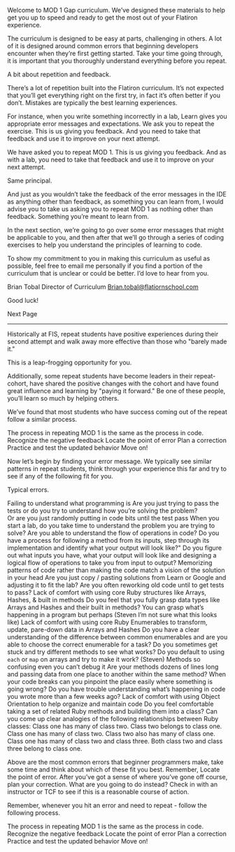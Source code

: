 Welcome to MOD 1 Gap curriculum. We’ve designed these materials to help get you up to speed and ready to get the most out of your Flatiron experience.

The curriculum is designed to be easy at parts, challenging in others. A lot of it is designed around common errors that beginning developers encounter when they’re first getting started. Take your time going through, it is important that you thoroughly understand everything before you repeat.

A bit about repetition and feedback.

There’s a lot of repetition built into the Flatiron curriculum. It’s not expected that you’ll get everything right on the first try, in fact it’s often better if you don’t. Mistakes are typically the best learning experiences.

For instance, when you write something incorrectly in a lab, Learn gives you appropriate error messages and expectations. We ask you to repeat the exercise. This is us giving you feedback. And you need to take that feedback and use it to improve on your next attempt.

We have asked you to repeat MOD 1. This is us giving you feedback. And as with a lab, you need to take that feedback and use it to improve on your next attempt.

Same principal.

And just as you wouldn’t take the feedback of the error messages in the IDE as anything other than feedback, as something you can learn from, I would advise you to take us asking you to repeat MOD 1 as nothing other than feedback. Something you’re meant to learn from.

In the next section, we’re going to go over some error messages that might be applicable to you, and then after that we’ll go through a series of coding exercises to help you understand the principles of learning to code.

To show my commitment to you in making this curriculum as useful as possible, feel free to email me personally if you find a portion of the curriculum that is unclear or could be better. I’d love to hear from you. 

Brian Tobal
Director of Curriculum 
Brian.tobal@flatiornschool.com

Good luck! 


Next Page



---- 

Historically at FIS, repeat students have positive experiences during their second attempt and walk away more effective than those who "barely made it." 

This is a leap-frogging opportunity for you.

Additionally, some repeat students have become leaders in their repeat-cohort, have shared the positive changes with the cohort and have found great influence and learning by "paying it forward." Be one of these people, you’ll learn so much by helping others.

We’ve found that most students who have success coming out of the repeat follow a similar process. 

The process in repeating MOD 1 is the same as the process in code.
Recognize the negative feedback 
Locate the point of error 
Plan a correction
Practice and test the updated behavior
Move on!

Now let’s begin by finding your error message. We typically see similar patterns in repeat students, think through your experience this far and try to see if any of the following fit for you. 

Typical errors. 

Failing to understand what programming is
Are you just trying to pass the tests or do you try to understand how you’re solving the problem?  
Or are you just randomly putting in code bits until the test pass
When you start a lab, do you take time to understand the problem you are trying to solve?
Are you able to understand the flow of operations in code? Do you have a process for following a method from its inputs, step through its implementation and identify what your output will look like?"
Do you figure out what inputs you have, what your output will look like and designing a logical flow of operations to take you from input to output? 
Memorizing patterns of code rather than making the code match a vision of the solution in your head
Are you just copy / pasting solutions from Learn or Google and adjusting it to fit the lab? 
Are you often reworking old code until to get tests to pass? 
Lack of comfort with using core Ruby structures like Arrays, Hashes, & built in methods
Do you feel that you fully grasp data types like Arrays and Hashes and their built in methods? 
You can grasp what’s happening in a program but perhaps (Steven I’m not sure what this looks like) 
Lack of comfort with using core Ruby Enumerables to transform, update, pare-down data in Arrays and Hashes
Do you have a clear understanding of the difference between common enumerables and are you able to choose the correct enumerable for a task?
Do you sometimes get stuck and try different methods to see what works?
Do you default to using `each` or `map` on arrays and try to make it work?
(Steven)
Methods so confusing even you can’t debug it
Are your methods dozens of lines long and passing data from one place to another within the same method? 
When your code breaks can you pinpoint the place easily where something is going wrong? 
Do you have trouble understanding what’s happening in code you wrote more than a few weeks ago? 
Lack of comfort with using Object Orientation to help organize and maintain code
Do you feel comfortable taking a set of related Ruby methods and building them into a class?
Can you come up clear analogies of the following relationships between Ruby classes:
Class one has many of class two. Class two belongs to class one.
Class one has many of class two. Class two also has many of class one.
Class one has many of class two and class three. Both class two and class three belong to class one.
	
Above are the most common errors that beginner programmers make, take some time and think about which of these fit you best. Remember, Locate the point of error. After you’ve got a sense of where you’ve gone off course, plan your correction. What are you going to do instead? Check in with an instructor or TCF to see if this is a reasonable course of action. 

Remember, whenever you hit an error and need to repeat - follow the following process. 

The process in repeating MOD 1 is the same as the process in code.
Recognize the negative feedback 
Locate the point of error 
Plan a correction
Practice and test the updated behavior
Move on!


